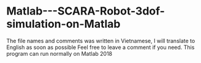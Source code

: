 # Matlab---SCARA-Robot-3dof-simulation-on-Matlab
The file names and comments was written in Vietnamese, I will translate to English as soon as possible
Feel free to leave a comment if you need. 
This program can run normally on Matlab 2018
